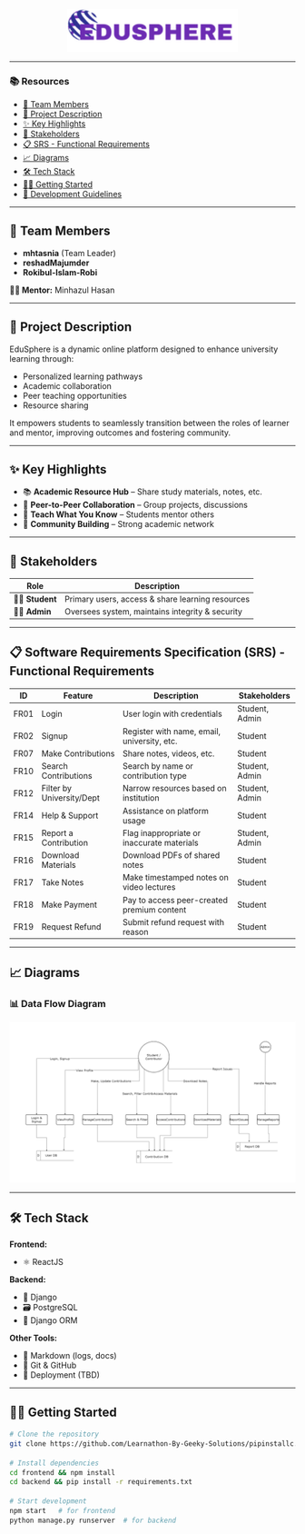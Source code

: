 <p align="center">
  <img src="frontend/public/images/EDusphere.png" alt="EduSphere Banner" width="300"/>
</p>



---

### 📚 Resources
- [👥 Team Members](#-team-members)
- [📘 Project Description](#-project-description)
- [✨ Key Highlights](#-key-highlights)
- [🎯 Stakeholders](#-stakeholders)
- [📋 SRS - Functional Requirements](#-srs---functional-requirements)
- [📈 Diagrams](#-diagrams)
- [🛠 Tech Stack](#-tech-stack)
- [🧑‍💻 Getting Started](#-getting-started)
- [📏 Development Guidelines](#-development-guidelines)


---

 ## 👥 Team Members
- **mhtasnia** (Team Leader)  
- **reshadMajumder**  
- **Rokibul-Islam-Robi**

**👨‍🏫 Mentor:** Minhazul Hasan

---

## 📘 Project Description
EduSphere is a dynamic online platform designed to enhance university learning through:

- Personalized learning pathways  
- Academic collaboration  
- Peer teaching opportunities  
- Resource sharing

It empowers students to seamlessly transition between the roles of learner and mentor, improving outcomes and fostering community.

---

## ✨ Key Highlights
- 📚 **Academic Resource Hub** – Share study materials, notes, etc.  
- 🤝 **Peer-to-Peer Collaboration** – Group projects, discussions  
- 🧠 **Teach What You Know** – Students mentor others  
- 🏫 **Community Building** – Strong academic network

---

## 🎯 Stakeholders
| Role   | Description |
|--------|-------------|
| 👩‍🎓 **Student** | Primary users, access & share learning resources |
| 👨‍💼 **Admin**   | Oversees system, maintains integrity & security |

---

## 📋 Software Requirements Specification (SRS) - Functional Requirements

| ID     | Feature                      | Description                                              | Stakeholders     |
|--------|------------------------------|----------------------------------------------------------|------------------|
| FR01   | Login                        | User login with credentials                              | Student, Admin   |
| FR02   | Signup                       | Register with name, email, university, etc.              | Student          |
| FR07   | Make Contributions           | Share notes, videos, etc.                                | Student          |
| FR10   | Search Contributions         | Search by name or contribution type                      | Student, Admin   |
| FR12   | Filter by University/Dept    | Narrow resources based on institution                    | Student, Admin   |
| FR14   | Help & Support               | Assistance on platform usage                             | Student          |
| FR15   | Report a Contribution        | Flag inappropriate or inaccurate materials               | Student, Admin   |
| FR16   | Download Materials           | Download PDFs of shared notes                            | Student          |
| FR17   | Take Notes                   | Make timestamped notes on video lectures                 | Student          |
| FR18   | Make Payment                 | Pay to access peer-created premium content               | Student          |
| FR19   | Request Refund               | Submit refund request with reason                        | Student          |



---

## 📈 Diagrams

### 📊 Data Flow Diagram
![Data Flow Diagram](frontend/public/images/DataFlowDiagram.png)

---

## 🛠 Tech Stack

**Frontend:**  
- ⚛️ ReactJS  

**Backend:**  
- 🐍 Django  
- 🗃️ PostgreSQL  
- 🔄 Django ORM  

**Other Tools:**  
- 📝 Markdown (logs, docs)  
- 🔀 Git & GitHub  
- 🚀 Deployment (TBD)

---

## 🧑‍💻 Getting Started

```bash
# Clone the repository
git clone https://github.com/Learnathon-By-Geeky-Solutions/pipinstallc.git

# Install dependencies
cd frontend && npm install
cd backend && pip install -r requirements.txt

# Start development
npm start   # for frontend
python manage.py runserver  # for backend
